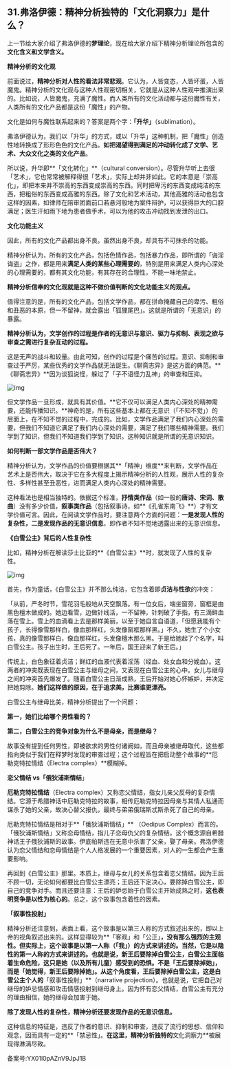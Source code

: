 ## 31.弗洛伊德：精神分析独特的「文化洞察力」是什么？
上一节给大家介绍了弗洛伊德的**梦理论**，现在给大家介绍下精神分析理论所包含的**文化含义和文学含义。**


**精神分析的文化观**


前面说过，**精神分析对人性的看法非常悲观**。它认为，人皆变态，人皆坏蛋，人皆魔鬼。精神分析的文化观与这种人性观密切相关，它就是从这种人性观中推演出来的。比如说，人皆魔鬼，充满了魔性。而人类所有的文化活动都与这份魔性有关，人类所有的文化产品都是这份「魔性」的产物。


文化是如何与魔性联系起来的？答案是两个字：**「升华」**（sublimation）。


弗洛伊德认为，我们以「升华」的方式，或以「升华」这种机制，把「魔性」创造性地转换成了形形色色的文化产品。**如把渴望得到满足的冲动转化成了文学、艺术、大众文化之类的文化产品**。


所以说，升华即**「文化转化」**（cultural conversion）。尽管升华听上去很「艺术」，它也常常被解释得很「艺术」，实际上却并非如此。它的本意是「崇高化」，即把本来并不崇高的东西变成崇高的东西。同时把卑污的东西变成纯洁的东西，把粗俗的东西变成高雅的东西。除了文化和艺术活动，其他高雅的活动也包含这样的因素，如律师在陪审团面前口若悬河般地为案件辩护，可以获得巨大的口腔满足；医生汗如雨下地为患者做手术，可以为他的攻击冲动找到发泄的出口。


**文化功能主义**


因此，所有的文化产品都出身不良。虽然出身不良，却具有不可抹杀的功能。


精神分析认为，所有的文化产品，包括色情作品，包括暴力作品，即所谓的「诲淫诲盗」之作，都是用来**满足人类的某些心理需要的**，特别是用来满足人类内心深处的心理需要的，都有其文化功能，有其存在的合理性，不能一味地禁止。


**精神分析信奉的文化观就是这种不做价值判断的文化功能主义的观点。**


值得注意的是，所有的文化产品，包括文学作品，都在拼命掩藏自己的卑污、粗俗和丑恶的本原，但一不留神，就会露出「狐狸尾巴」。这就是所谓的「无意识」的暴露。


**精神分析认为，文学创作的过程是作者的无意识与意识、驱力与抑制、表现之欲与审查之需进行复杂互动的过程。**


这是无声的战斗和较量。由此可知，创作的过程是个痛苦的过程。意识、抑制和审查过于严厉，某些优秀的文学作品就无法诞生。《聊斋志异》是这方面的典范。**《聊斋志异》**因为谈狐说怪，躲过了「子不语怪力乱神」的审查和压抑。


![img](https://pic2.zhimg.com/v2-9c8b952b15461863b9b029a7e2b7ae32.webp)

但文学作品一旦形成，就具有其价值。**它不仅可以满足人类内心深处的精神需要，还能传播知识。**神奇的是，所有这些基本上都在无意识（「不知不觉」）的层面上，在不知不觉的过程中，完成的。比如，文学作品满足了我们内心深处的需要，但我们不知道它满足了我们内心深处的需要，满足了我们哪些精神需要。我们学到了知识，但我们不知道我们学到了知识。这种知识就是所谓的无意识知识。


**如何判断一部文学作品是否伟大？**


精神分析认为，文学作品的价值要根据其**「精神」维度**来判断，文学作品在艺术上是否伟大，取决于它在多大程度上揭示精神分析的人性观，展示人性的复杂性、多样性甚至丑恶性，进而满足人类内心深处的精神需要。


这种看法也是相当独特的。依据这个标准，**抒情类作品**（如一般的**唐诗、宋词、散曲**）没有多少价值，**叙事类作品**（包括叙事诗，如**《孔雀东南飞》**）才有文学价值可言。因此，在阅读文学作品时，要注意两个方面的问题：**一是发现人性的复杂性，二是发现作品的无意识信息**，即作者不知不觉地透露出来的无意识信息。


**《白雪公主》背后的人性复杂性**


比如，精神分析在解读莎士比亚的**《白雪公主》**时，就发现了人性的复杂性。


![img](https://pic3.zhimg.com/v2-8fc09113b9bd1262341ebba2a63faa6e.webp)

首先，作为童话，《白雪公主》并不那么纯洁，它包含着即**贞洁与性欲**的冲突：


「从前，严冬时节，雪花羽毛般地从天空飘落。有一位女后，端坐窗旁，窗框是由黑色檀木做成的。她边看雪，边做针线活，一不留神，针刺破了手指，有三滴鲜血落在雪上。雪上的血滴看上去是那样美丽，以至于她自言自语道，「但愿我能有个孩子，长得像雪那样白，像血那样红，头发像窗框那样黑。」不久，她生了个小女孩，真的像雪那样白，像血那样红，头发像檀木那么黑。于是给她起了个名字，叫白雪公主。孩子出生时，王后死了。一年后，国王迎来了新王后。」


传统上，白色象征着贞洁；鲜红的血液代表着淫荡（经血、处女血和分娩血）。这两者的冲突既表现在白雪公主与继母之间，又表现在白雪公主的心中。女儿与继母之间的冲突首先爆发了。随着白雪公主日渐成熟，王后开始对她心怀嫉妒，并决定把她剪除。**她们这样做的原因，在于追求美，比赛谁更漂亮。**


白雪公主与继母比美，精神分析提出了一个问题：


**第一，她们比给哪个男性看的？**


**第二，白雪公主的竞争对象为什么不是母亲，而是继母？**


故事没有提到任何男性，即被欲求的男性付诸阙如，而且母亲被继母取代，这些都指向类似于我们在释梦时发现的审查过程；这个过程旨在把启动整个故事的**厄勒克特拉情结（Electra complex）**模糊掉。


**恋父情结 vs「俄狄浦斯情结**」 


**厄勒克特拉情结**（Electra complex）又称恋父情结，指女儿亲父反母的复杂情结。它源于希腊神话中厄勒克特拉的故事，相传厄勒克特拉因母亲与其情人私通而谋杀了她的父亲，故决心替父报仇，最终与弟弟俄瑞斯忒斯杀死了自己的母亲。


厄勒克特拉情结是相对于**「俄狄浦斯情结」** （Oedipus Complex）而言的。「俄狄浦斯情结」又称恋母情结，指儿子恋母仇父的复杂情结。这个概念源自希腊神话王子俄狄浦斯的故事。伊底帕斯违在无意中杀害了父亲，娶了母亲。弗洛伊德认为恋父情结和恋母情结是个人人格发展的一个重要因素，对人的一生都会产生重要影响。


再回到《白雪公主》那里。本质上，继母与女儿的关系包含着恋父情结。因为王后不顾一切，无论如何都要比白雪公主漂亮；王后还下定决心，要除掉白雪公主，即自己的竞争对手。而且还要注意：王后的妒忌始于白雪公主开始成熟之时，**这也表明竞争是以性为核心的**。总之，这个故事包含着性的因素。


**「叙事性投射」**


精神分析还注意到，表面上看，这个故事是以第三人称的方式叙述出来的，即以上帝的视角叙述出来的。这样显得较为**「客观」和「公正」**，没有那么强烈的主观性。但实际上，这个故事是以第一人称（「我」）的方式来讲述的。当然，它是以隐性的第一人称的方式来讲述的。也就是说，新王后要除掉白雪公主，白雪公主面临着生命危险，这只是她（以及所有儿童）感受到的恐惧。不是「王后要除掉她」，而是「她觉得，新王后要除掉她」。从这个角度看，王后要除掉白雪公主，这是白雪公主个人的**「叙事性投射」**（narrative projection）。也就是说，它把自己对继母的妒忌情感和攻击情感投射到继母身上。因为怀有恋父情结，白雪公主有充分的理由相信，她的继母会加害于她。


**除了发现人性的复杂性，精神分析还要发现作品的无意识信息。**


这种信息的特征是，违反了作者的意识、抑制和审查，违反了流行的思想、信仰和观念，因而具有一定的**「禁忌性」。**在这里，精神分析独特的**文化洞察力**被展现得淋漓尽致。 


备案号:YX01l0pAZnV9JpJ1B

